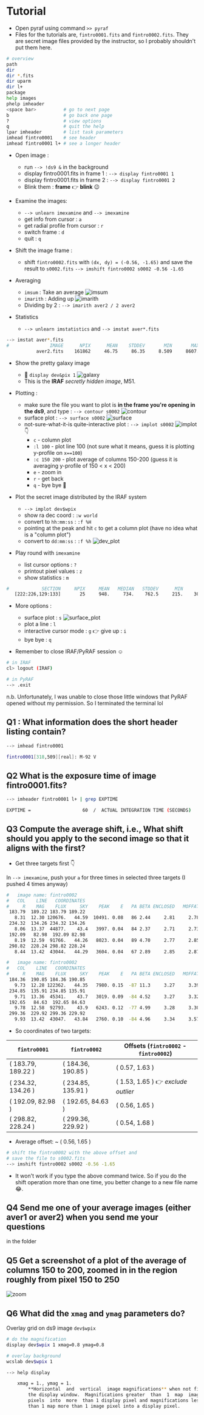 # Tutorial

- Open pyraf using command `>> pyraf`
- Files for the tutorials are, `fintro0001.fits` and `fintro0002.fits`. They are secret image files provided by the instructor, so I probably shouldn't put them here.

```bash
# overview
path
dir
dir *.fits
dir uparm
dir l+
package
help images
phelp imheader
<space bar>          # go to next page
b                    # go back one page
?                    # view options
q                    # quit the help
lpar imheader        # list task parameters
imhead fintro0001    # see header
imhead fintro0001 l+ # see a longer header
```

- Open image :
  - run `--> !ds9 &` in the background
  - display fintro0001.fits in frame 1 : `--> display fintro0001 1`
  - display fintro0001.fits in frame 2 : `--> display fintro0001 2`
  - Blink them : **frame** 👉 **blink** 😉

- Examine the images:
  - `--> unlearn imexamine` and `--> imexamine`
  - get info from cursor : `a`
  - get radial profile from cursor : `r`
  - switch frame : `d`
  - quit : `q`

- Shift the image frame :
  - shift `fintro0002.fits` with `(dx, dy) = (-0.56, -1.65)` and save the result to `s0002.fits` `--> imshift fintro0002 s0002 -0.56 -1.65`

- Averaging
  - `imsum` : Take an average ![imsum](images/imsum.png)
  - `imarith` : Adding up ![imarith](images/imarith.png)
  - Dividing by 2 : `--> imarith aver2 / 2 aver2`

- Statistics
  - `--> unlearn imstatistics` and `--> imstat aver*.fits`

```bash
--> imstat aver*.fits
#               IMAGE      NPIX      MEAN    STDDEV       MIN       MAX
           aver2.fits    161862     46.75     86.35     8.509     8607.
```

- Show the pretty galaxy image
  - 🌌 `display dev&pix 1` ![galaxy](images/galaxy.png)
  - This is the **IRAF** *secretly hidden image*, M51.

- Plotting :
  - make sure the file you want to plot is **in the frame you're opening in the ds9**, and type : `--> contour s0002` ![contour](images/contour.png)
  - surface plot : `--> surface s0002` ![surface](images/surface.png)
  - not-sure-what-it-is quite-interactive plot : `--> implot s0002` ![implot](images/implot.png) 👇
    - `c` - column plot
    - `:l 100` - plot line 100 (not sure what it means, guess it is plotting y-profile on `x==100`)
    - `:c 150 200` - plot average of columns 150-200 (guess it is averaging y-profile of 150 < x < 200)
    - `e` - zoom in
    - `r` - get back
    - `q` - bye bye 🤞

- Plot the secret image distributed by the IRAF system
  - `--> implot dev$wpix`
  - show ra dec coord : `:w world`
  - convert to `hh:mm:ss` : `:f %H`
  - pointing at the peak and hit `c` to get a column plot (have no idea what is a "column plot")
  - convert to `dd:mm:ss` : `:f %h` ![dev_plot](images/dev_implot.png)

- Play round with `imexamine`
  - list cursor options : `?`
  - printout pixel values : `z`
  - show statistics : `m`

```bash
#            SECTION     NPIX     MEAN   MEDIAN   STDDEV      MIN      MAX
   [222:226,129:133]       25     948.     734.    762.5     215.    3047.
```

- More options :
  - surface plot : `s` ![surface_plot](images/surface_plot.png)
  - plot a line : `l`
  - interactive cursor mode : `g` 👉 give up : `i`
  - bye bye : `q`

- Remember to close IRAF/PyRAF session ☺️

```bash
# in IRAF
cl> logout (IRAF)

# in PyRAF
--> .exit
```

n.b. Unfortunately, I was unable to close those little windows that PyRAF opened without my permission. So I terminated the terminal lol

## Q1 : What information does the short header listing contain?

```bash
--> imhead fintro0001

fintro0001[318,509][real]: M-92 V
```

## Q2 What is the exposure time of image fintro0001.fits?

```bash
--> imheader fintro0001 l+ | grep EXPTIME

EXPTIME =                   60  /  ACTUAL INTEGRATION TIME (SECONDS)
```

## Q3 Compute the average shift, i.e., What shift should you apply to the second image so that it aligns with the first?

- Get three targets first 👇

In `--> imexamine`, push your `a` for three times in selected three targets (I pushed 4 times anyway)

```bash
#   image name: fintro0002
#   COL    LINE   COORDINATES
#     R    MAG    FLUX     SKY    PEAK    E   PA BETA ENCLOSED   MOFFAT DIRECT
 183.79  189.22 183.79 189.22
   8.31  12.30 120676.   44.59  10491. 0.08   86 2.44     2.81     2.78   2.77
 234.32  134.26 234.32 134.26
   8.06  13.37  44877.    43.4   3997. 0.04   84 2.37     2.71     2.73   2.69
 192.09   82.98  192.09 82.98
   8.19  12.59  91766.   44.26   8023. 0.04   89 4.70     2.77     2.85   2.73
 298.82  228.24 298.82 228.24
   8.44  13.42  43044.   44.29   3604. 0.04   67 2.89     2.85     2.87   2.81

#   image name: fintro0002
#   COL    LINE   COORDINATES
#     R    MAG    FLUX     SKY    PEAK    E   PA BETA ENCLOSED   MOFFAT DIRECT
 184.36  190.85 184.36 190.85
   9.73  12.28 122362.   44.35   7980. 0.15  -87 11.3     3.27     3.39   3.24
 234.85  135.91 234.85 135.91
   9.71  13.36  45341.    43.7   3019. 0.09  -84 4.52     3.27     3.32   3.24
 192.65   84.63  192.65 84.63
   9.78  12.58  92793.    43.9   6243. 0.12  -77 4.99     3.28     3.30   3.26
 299.36  229.92 299.36 229.92
   9.93  13.42  43047.   43.84   2760. 0.10  -84 4.96     3.34     3.57   3.31
```

- So coordinates of two targets:  

| `fintro0001`         | `fintro0002`         | Offsets (`fintro0002` - `fintro0002`) |
| ------------------ | ------------------ | ---------------------------------- |
| ( 183.79, 189.22 ) | ( 184.36, 190.85 ) | ( 0.57, 1.63 )                     |
| ( 234.32, 134.26 ) | ( 234.85, 135.91 ) | ( 1.53, 1.65 ) 👉 *exclude outlier* |
| ( 192.09, 82.98 )  | ( 192.65, 84.63 )  | ( 0.56, 1.65 )                     |
| ( 298.82, 228.24 ) | ( 299.36, 229.92 ) | ( 0.54, 1.68 )                     |

- Average offset: ~ ( 0.56, 1.65 )

```bash
# shift the fintro0002 with the above offset and
# save the file to s0002.fits
--> imshift fintro0002 s0002 -0.56 -1.65
```

- It won't work if you type the above command twice. So if you do the shift operation more than one time, you better change to a new file name 😂.

## Q4 Send me one of your average images (either aver1 or aver2) when you send me your questions

in the folder

## Q5 Get a screenshot of a plot of the average of columns 150 to 200, zoomed in in the region roughly from pixel 150 to 250

![zoom](images/zoom_150_250.png)

## Q6 What did the `xmag` and `ymag` parameters do?

Overlay grid on ds9 image `dev$wpix`

```bash
# do the magnification
display dev$wpix 1 xmag=0.8 ymag=0.8

# overlay background
wcslab dev$wpix 1
```

```bash
--> help display

    xmag = 1., ymag = 1.
        **Horizontal  and  vertical  image magnifications** when not filling
        the display window.  Magnifications greater  than  1  map  image
        pixels  into  more  than 1 display pixel and magnifications less
        than 1 map more than 1 image pixel into a display pixel.

```
